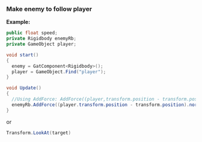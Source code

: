 ### Make enemy to follow player


**Example:**
```cs
public float speed;
private Rigidbody enemyRb;
private GameObject player;

void start() 
{
  enemy = GatComponent<Rigidbody>();
  player = GameObject.Find("player");
}

void Update() 
{
  //Using AddForce: AddForce((player,transform.position - transform.position).normalized * speed)
  enemyRb.AddForce((player.transform.position - transform.position).normalized * speed);
}
```

or

```cs
Transform.LookAt(target)
```

